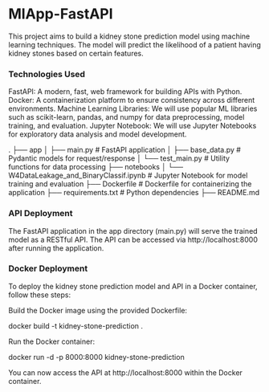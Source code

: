# MlApp-FastAPI
This project aims to build a kidney stone prediction model using machine learning techniques.
The model will predict the likelihood of a patient having kidney stones based on certain features.

### Technologies Used
FastAPI: A modern, fast, web framework for building APIs with Python.
Docker: A containerization platform to ensure consistency across different environments.
Machine Learning Libraries: We will use popular ML libraries such as scikit-learn, pandas, and numpy for data preprocessing, model training, and evaluation.
Jupyter Notebook: We will use Jupyter Notebooks for exploratory data analysis and model development.


.
├── app
│   ├── main.py           # FastAPI application
│   ├── base_data.py         # Pydantic models for request/response
│   └── test_main.py          # Utility functions for data processing
├── notebooks
│   └── W4DataLeakage_and_BinaryClassif.ipynb   # Jupyter Notebook for model training and evaluation
├── Dockerfile            # Dockerfile for containerizing the application
├── requirements.txt      # Python dependencies
├── README.md 


### API Deployment
The FastAPI application in the app directory (main.py) will serve the trained model as a RESTful API. The API can be accessed via http://localhost:8000 after running the application.

### Docker Deployment
To deploy the kidney stone prediction model and API in a Docker container, follow these steps:

Build the Docker image using the provided Dockerfile:

docker build -t kidney-stone-prediction .

Run the Docker container:

docker run -d -p 8000:8000 kidney-stone-prediction

You can now access the API at http://localhost:8000 within the Docker container.
